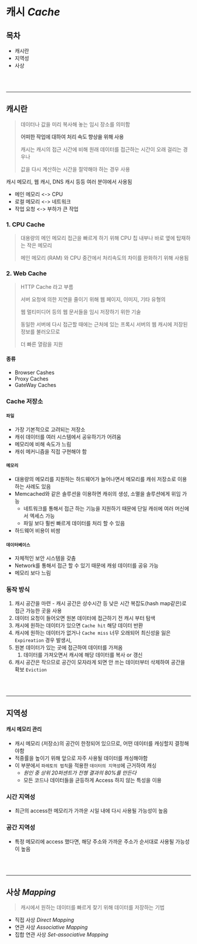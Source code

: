 # 캐시 *Cache*
## 목차
- 캐시란
- 지역성
- 사상

<br/><br/>

---

## 캐시란

> 데이터나 값을 미리 복사해 놓는 임시 장소를 의미함
> 
> **어떠한 작업에 대하여 처리 속도 향상을 위해 사용**
> 
> 캐시는 캐시의 접근 시간에 비해 원래 데이터를 접근하는 시간이 오래 걸리는 경우나 
> 
> 값을 다시 계산하는 시간을 절약해야 하는 경우 사용

캐시 메모리, 웹 캐시, DNS 캐시 등등 여러 분야에서 사용됨

- 메인 메모리 <-> CPU 
- 로컬 메모리 <-> 네트워크
- 작업 요청 <-> 부하가 큰 작업

### 1. CPU Cache

> 대용량의 메인 메모리 접근을 빠르게 하기 위해 CPU 칩 내부나 바로 옆에 탑재하는 작은 메모리
> 
> 메인 메모리 (RAM) 와 CPU 중간에서 처리속도의 차이를 완화하기 위해 사용됨

### 2. Web Cache

> HTTP Cache 라고 부름
> 
> 서버 요청에 의한 지연을 줄이기 위해 웹 페이지, 이미지, 기타 유형의 
> 
> 웹 멀티미디어 등의 웹 문서들을 임시 저장하기 위한 기술
> 
> 동일한 서버에 다시 접근할 때에는 근처에 있는 프록시 서버의 웹 캐시에 저장된 정보를 불러오므로 
> 
> 더 빠른 열람을 지원

#### 종류

- Browser Cashes
- Proxy Caches
- GateWay Caches

### Cache 저장소

#### `파일`

- 가장 기본적으로 고려되는 저장소 
-  캐쉬 데이터를 여러 시스템에서 공유하기가 어려움 
-  메모리에 비해 속도가 느림
-  캐쉬 메커니즘을 직접 구현해야 함 

#### `메모리`

- 대용량의 메모리를 지원하는 하드웨어가 늘어나면서 메모리를 캐쉬 저장소로 이용하는 사례도 있음
- Memcached와 같은 솔루션을 이용하면 캐쉬의 생성, 소멸을 솔루션에게 위임 가능
    - 네트워크를 통해서 접근 하는 기능을 지원하기 때문에 단일 캐쉬에 여러 머신에서 엑세스 가능
    - 파일 보다 훨씬 빠르게 데이터를 처리 할 수 있음
- 하드웨어 비용이 비쌈

#### `데이터베이스`

- 자체적인 보안 시스템을 갖춤
- Network를 통해서 접근 할 수 있기 때문에 캐슁 데이터를 공유 가능 
- 메모리 보다 느림

### 동작 방식

1. 캐시 공간을 마련 - 캐시 공간은 상수시간 등 낮은 시간 복잡도(hash map같은)로 접근 가능한 곳을 사용
2. 데이터 요청이 들어오면 원본 데이터에 접근하기 전 캐시 부터 탐색
3. 캐시에 원하는 데이터가 있으면 `Cache hit` 해당 데이터 반환
4. 캐시에 원하는 데이터가 없거나 `Cache miss` 너무 오래되어 최신성을 잃은 `Expireation` 경우 발생시, 
5. 원본 데이터가 있는 곳에 접근하여 데이터를 가져옴
   1. 데이터를 가져오면서 캐시에 해당 데이터를 복사 or 갱신
6. 캐시 공간은 작으므로 공간이 모자라게 되면 안 쓰는 데이터부터 삭제하여 공간을 확보 `Eviction`


<br/><br/>

---

## 지역성


#### 캐시 메모리 관리
- 캐시 메모리 (저장소)의 공간이 한정되어 있으므로, 어떤 데이터를 캐싱할지 결정해야함
- 적중률을 높이기 위해 앞으로 자주 사용될 데이터를 캐싱해야함
- 이 부분에서 `파레토의 법칙`을 적용한 `데이터의 지역성`에 근거하여 캐싱
  - *원인 중 상위 20퍼센트가 전쳉 결과의 80%를 만든다*
  - 모든 코드나 데이터들을 균등하게 Access 하지 않는 특성을 이용

### 시간 지역성
- 최근의 access한 메모리가 가까운 시일 내에 다시 사용될 가능성이 높음

### 공간 지역성
- 특정 메모리에 access 했다면, 해당 주소와 가까운 주소가 순서대로 사용될 가능성이 높음


<br/><br/>

---

## 사상 *Mapping*

> 캐시에서 원하는 데이터를 빠르게 찾기 위해 데이터를 저장하는 기법

- 직접 사상 *Direct Mapping*
- 연관 사상 *Associative Mapping*
- 집합 연관 사상 *Set-associative Mapping*

